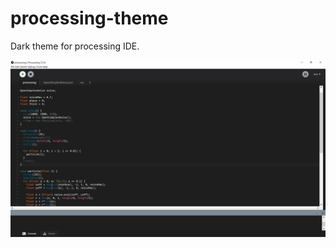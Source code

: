 # processing-theme
Dark theme for processing IDE. 

![alt text](images/fullscreen.png "Preview of dark theme")
